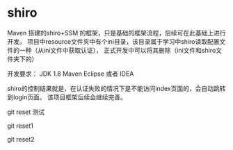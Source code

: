 # shiro
Maven 搭建的shiro+SSM 的框架，只是基础的框架流程，后续可在此基础上进行开发。
项目中resource文件夹中有个ini目录，该目录属于学习中shiro读取配置文件的一种（从ini文件中获取认证），
正式开发中可以将其删除（ini文件和shiro文件夹下的）

开发要求：
JDK 1.8
Maven
Eclipse 或者 IDEA

shiro的控制结果就是，在认证失败的情况下是不能访问index页面的，会自动跳转到login页面。
该项目框架后续会继续完善。

git reset 测试

git reset1

git reset2


